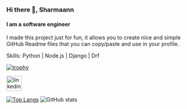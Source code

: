 ### Hi there 👋, Sharmaann
#### I am a software engineer
I made this project just for fun, it allows you to create nice and simple GitHub Readme files that you can copy/paste and use in your profile.

Skills: Python | Node.js | Django | Drf 

[![trophy](https://github-profile-trophy.vercel.app/?username=Sharmaann)](https://github.com/ryo-ma/github-profile-trophy)

[<img src='https://cdn.jsdelivr.net/npm/simple-icons@3.0.1/icons/linkedin.svg' alt='linkedin' height='40'>](https://www.linkedin.com/in/arman-shakerian2003/)  

[![Top Langs](https://github-readme-stats.vercel.app/api/top-langs/?username=Sharmaann)](https://github.com/anuraghazra/github-readme-stats) ![GitHub stats](https://github-readme-stats.vercel.app/api?username=Sharmaann&show_icons=true)  


